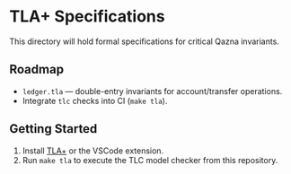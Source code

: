# TLA+ Specifications

This directory will hold formal specifications for critical Qazna invariants.

## Roadmap
- `ledger.tla` — double-entry invariants for account/transfer operations.
- Integrate `tlc` checks into CI (`make tla`).

## Getting Started
1. Install [TLA+](https://lamport.azurewebsites.net/tla/tla.html) or the VSCode extension.
2. Run `make tla` to execute the TLC model checker from this repository.
